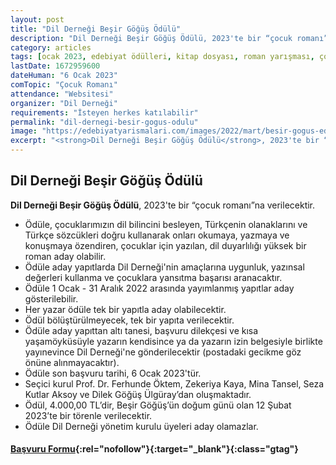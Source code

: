 ```yaml
---
layout: post
title: "Dil Derneği Beşir Göğüş Ödülü"
description: "Dil Derneği Beşir Göğüş Ödülü, 2023'te bir “çocuk romanı”na verilecektir."
category: articles
tags: [ocak 2023, edebiyat ödülleri, kitap dosyası, roman yarışması, çocuk edebiyatı, genel]
lastDate: 1672959600
dateHuman: "6 Ocak 2023"
comTopic: "Çocuk Romanı"
attendance: "Websitesi"
organizer: "Dil Derneği"
requirements: "İsteyen herkes katılabilir"
permalink: "dil-dernegi-besir-gogus-odulu"
image: "https://edebiyatyarismalari.com/images/2022/mart/besir-gogus-edebiyat-odulu.jpg"
excerpt: "<strong>Dil Derneği Beşir Göğüş Ödülü</strong>, 2023'te bir “çocuk romanı”na verilecektir."
---
```


## Dil Derneği Beşir Göğüş Ödülü
**Dil Derneği Beşir Göğüş Ödülü**, 2023'te bir “çocuk romanı”na verilecektir.  

- Ödüle, çocuklarımızın dil bilincini besleyen, Türkçenin olanaklarını ve Türkçe sözcükleri doğru kullanarak onları okumaya, yazmaya ve konuşmaya özendiren, çocuklar için yazılan, dil duyarlılığı yüksek bir roman aday olabilir.  
- Ödüle aday yapıtlarda Dil Derneği'nin amaçlarına uygunluk, yazınsal değerleri kullanma ve çocuklara yansıtma başarısı aranacaktır.
- Ödüle 1 Ocak - 31 Aralık 2022 arasında yayımlanmış yapıtlar aday gösterilebilir.
- Her yazar ödüle tek bir yapıtla aday olabilecektir.
- Ödül bölüştürülmeyecek, tek bir yapıta verilecektir.
- Ödüle aday yapıttan altı tanesi, başvuru dilekçesi ve kısa yaşamöyküsüyle yazarın kendisince ya da yazarın izin belgesiyle birlikte yayınevince Dil Derneği'ne gönderilecektir (postadaki gecikme göz önüne alınmayacaktır).
- Ödüle son başvuru tarihi, 6 Ocak 2023'tür.
- Seçici kurul Prof. Dr. Ferhunde Öktem, Zekeriya Kaya, Mina Tansel, Seza Kutlar Aksoy ve Dilek Göğüş Ülgüray’dan oluşmaktadır.
- Ödül, 4.000,00 TL’dir, Beşir Göğüş’ün doğum günü olan 12 Şubat 2023’te bir törenle verilecektir.
- Ödüle Dil Derneği yönetim kurulu üyeleri aday olamazlar.

#### [Başvuru Formu](https://kaymekyarisma.com/?ref=edebiyatyarismalari.com){:rel="nofollow"}{:target="_blank"}{:class="gtag"}